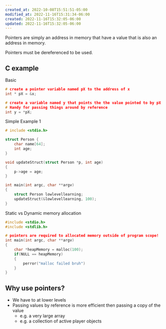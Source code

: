 ```yaml
---
created_at: 2022-10-08T15:51:51-05:00
modified_at: 2022-11-16T15:31:34-06:00
created: 2022-11-16T15:32:05-06:00
updated: 2022-11-16T15:32:05-06:00
---
```


Pointers are simply an address in memory that have a value that is also an address in memory.

Pointers must be dereferenced to be used.

## C example

Basic
```c
# create a pointer variable named pX to the address of x
int * pX = &x;

# create a variable named y that points the the value pointed to by pX 
# Handy for passing things around by reference
int y = *pX;
```

Simple Example 1
```c
# include <stdio.h>

struct Person {
	char name[64];
	int age;
}

void updateStruct(struct Person *p, int age)
{
	p->age = age;
}

int main(int argc, char **argv)
{
	struct Person lowlevellearning;
	updateStruct(&lowlevellearning, 100);
}
```

Static vs Dynamic memory allocation
```c
#include <stdio.h>
#include <stdlib.h>

# pointers are required to allocated memory outside of program scope!
int main(int argc, char **argv)
{
	char *heapMemory = malloc(100);
	if(NULL == heapMemory)
	{
		perror("malloc failed bruh")
	}
}
```

## Why use pointers?
- We have to at lower levels
- Passing values by reference is more efficient then passing a copy of the value
	- e.g. a very large array
	- e.g. a collection of active player objects

